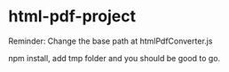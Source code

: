# html-pdf-project

Reminder: Change the base path at htmlPdfConverter.js

npm install, add tmp folder and you should be good to go.
